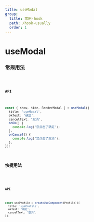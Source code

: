 ```yaml
---
title: useModal
group:
  title: 常用-hook
  path: /hook-usually
  order: 1
---
```


# useModal

### 常规用法
<code src="./demos/demo1.tsx"/>


#### API

```typescript
const { show, hide, RenderModal } = useModal({
  title: 'useModal',
  okText: '确定',
  cancelText: '取消',
  onOk() {
    console.log('您点击了确定');
  },
  onCancel() {
    console.log('您点击了取消');
  },
});
```

### 快捷用法
<code src="./demos/demo2.tsx"/>

#### API

```typescript
const useProfile = createUseComponent(Profile)({
  title: 'useProfile',
  okText: '确定',
  cancelText: '取消',
});
```
